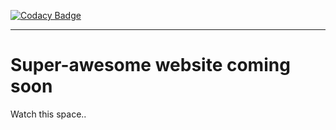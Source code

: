 [![Codacy Badge](https://api.codacy.com/project/badge/Grade/b3e22e87aa014b198b1201d51fed4b83)](https://www.codacy.com/app/tomosamevans/Tomos-Evans.github.io?utm_source=github.com&amp;utm_medium=referral&amp;utm_content=Tomos-Evans/Tomos-Evans.github.io&amp;utm_campaign=Badge_Grade)

----

# Super-awesome website coming soon

Watch this space..
